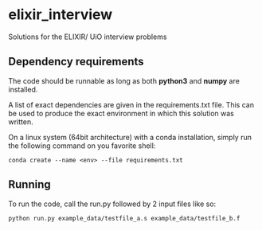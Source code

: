 # elixir_interview
Solutions for the ELIXIR/ UiO interview problems

## Dependency requirements
The code should be runnable as long as both **python3** and **numpy** are installed.

A list of exact dependencies are given in the requirements.txt file.
This can be used to produce the exact environment in which this solution was written.

On a linux system (64bit architecture) with a conda installation, simply run the following command on you favorite shell:

`conda create --name <env> --file requirements.txt`

## Running
To run the code, call the run.py followed by 2 input files like so:

`python run.py example_data/testfile_a.s example_data/testfile_b.f`